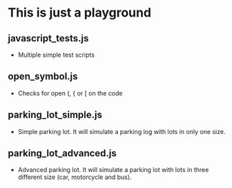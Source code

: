 # This is just a playground


## javascript_tests.js
 - Multiple simple test scripts

## open_symbol.js
 - Checks for open (, { or [ on the code


## parking_lot_simple.js
 - Simple parking lot. It will simulate a parking log with lots in only one size.

## parking_lot_advanced.js
 - Advanced parking lot. It will simulate a parking lot with lots in three different size (car, motorcycle and bus).

